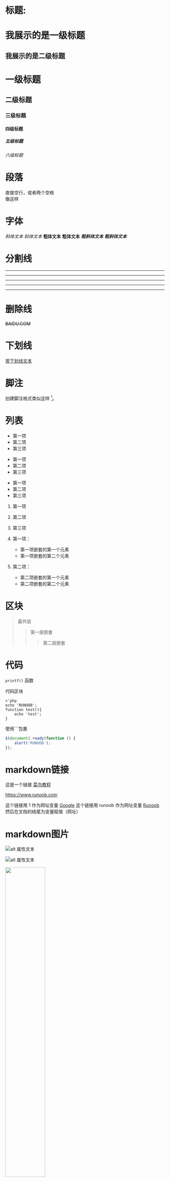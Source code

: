 # 标题:

我展示的是一级标题
=================

我展示的是二级标题
-----------------

# 一级标题
## 二级标题
### 三级标题
#### 四级标题
##### 五级标题
###### 六级标题

# 段落

直接空行，或者两个空格  
像这样

# 字体
*斜体文本*
_斜体文本_
**粗体文本**
__粗体文本__
***粗斜体文本***
___粗斜体文本___

# 分割线

***

* * *

*****

- - -

----------

# 删除线
~~BAIDU.COM~~

# 下划线
<u>带下划线文本</u>

# 脚注

创建脚注格式类似这样 [^RUNOOB]。

[^RUNOOB]: 菜鸟教程 -- 学的不仅是技术，更是梦想！！！


# 列表
* 第一项
* 第二项
* 第三项

+ 第一项
+ 第二项
+ 第三项


- 第一项
- 第二项
- 第三项

1. 第一项
2. 第二项
3. 第三项

1. 第一项：
    - 第一项嵌套的第一个元素
    - 第一项嵌套的第二个元素
2. 第二项：
    - 第二项嵌套的第一个元素
    - 第二项嵌套的第二个元素

# 区块
> 最外层
> > 第一层嵌套
> > > 第二层嵌套

# 代码
`printf()` 函数

代码区块

    <'php
    echo 'RUNOOB';
    function test(){
        echo 'test';
    }
使用```包裹
```javascript
$(document).ready(function () {
    alert('RUNOOB');
});
```

# markdown链接

这是一个链接 [菜鸟教程](https://www.runoob.com)

<https://www.runoob.com>

这个链接用 1 作为网址变量 [Google][1]
这个链接用 runoob 作为网址变量 [Runoob][runoob]
然后在文档的结尾为变量赋值（网址）

  [1]: http://www.google.com/
  [runoob]: http://www.runoob.com/
  
# markdown图片

![alt 属性文本](图片地址)

![alt 属性文本](图片地址 "可选标题")

<img src="http://static.runoob.com/images/runoob-logo.png" width="50%">

# markdown表格

|  表头   | 表头  |
|  ----  | ----  |
| 单元格  | 单元格 |
| 单元格  | 单元格 |

| 左对齐 | 右对齐 | 居中对齐 |
| :-----| ----: | :----: |
| 单元格 | 单元格 | 单元格 |
| 单元格 | 单元格 | 单元格 |

# 高级技巧
## 使用html元素
使用 <kbd>Ctrl</kbd>+<kbd>Alt</kbd>+<kbd>Del</kbd> 重启电脑

## 转义
**文本加粗** 
\*\* 正常显示星号 \*\*

## latex语法

$$E=mc^2$$
 导出为PDF、html带公式如下。enjoy！
<script type="text/javascript" src="http://cdn.mathjax.org/mathjax/latest/MathJax.js?config=TeX-AMS-MML_HTMLorMML"></script>
<script type="text/x-mathjax-config">
  MathJax.Hub.Config({ tex2jax: {inlineMath: [['$', '$']]}, messageStyle: "none" });
</script>